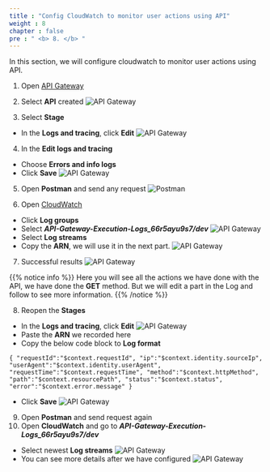 ```yaml
---
title : "Config CloudWatch to monitor user actions using API"
weight : 8
chapter : false
pre : " <b> 8. </b> "
---
```


In this section, we will configure cloudwatch to monitor user actions using API.
1. Open [API Gateway](https:console.aws.amazon.com/apigateway)
2. Select **API** created
![API Gateway](images/8.configcloudwatch/001-configcloudwatch.png)

3. Select **Stage**
 + In the **Logs and tracing**, click **Edit**
![API Gateway](images/8.configcloudwatch/002-configcloudwatch.png)

4. In the **Edit logs and tracing**
 + Choose **Errors and info logs**
 + Click **Save**
![API Gateway](images/8.configcloudwatch/003-configcloudwatch.png)

5. Open **Postman** and send any request
![Postman](images/8.configcloudwatch/004-configcloudwatch.png)

6. Open [CloudWatch](https:console.aws.amazon.com/cloudwatch)
 + Click **Log groups**
 + Select ***API-Gateway-Execution-Logs_66r5ayu9s7/dev***
![API Gateway](images/8.configcloudwatch/005-configcloudwatch.png)
 + Select **Log streams**
 + Copy the **ARN**, we will use it in the next part.
![API Gateway](images/8.configcloudwatch/006-configcloudwatch.png)

7. Successful results
![API Gateway](images/8.configcloudwatch/007-configcloudwatch.png)

{{% notice info %}}
Here you will see all the actions we have done with the API, we have done the **GET** method. But we will edit a part in the Log and follow to see more information.
{{% /notice %}}

8. Reopen the **Stages**
 + In the **Logs and tracing**, click **Edit**
 ![API Gateway](images/8.configcloudwatch/008-configcloudwatch.png)
 + Paste the **ARN** we recorded here
 + Copy the below code block to **Log format**
```
{ "requestId":"$context.requestId", "ip":"$context.identity.sourceIp", "userAgent":"$context.identity.userAgent", "requestTime":"$context.requestTime", "method":"$context.httpMethod", "path":"$context.resourcePath", "status":"$context.status", "error":"$context.error.message" }
```
 + Click **Save**
![API Gateway](images/8.configcloudwatch/009-configcloudwatch.png)

9. Open **Postman** and send request again
10. Open **CloudWatch** and go to ***API-Gateway-Execution-Logs_66r5ayu9s7/dev***
 + Select newest **Log streams**
![API Gateway](images/8.configcloudwatch/010-configcloudwatch.png)
 + You can see more details after we have configured
![API Gateway](images/8.configcloudwatch/011-configcloudwatch.png)
